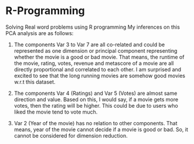 # R-Programming
Solving Real word problems using R programming
My inferences on this PCA analysis are as follows:

1.	The components Var 3 to Var 7 are all co-related and could be represented as one dimension or principal component representing whether the movie is a good or bad movie. That means, the runtime of the movie, rating, votes, revenue and metascore of a movie are all directly proportional and correlated to each other. I am surprised and excited to see that the long running movies are somehow good movies w.r.t this dataset.

2.	The components Var 4 (Ratings) and Var 5 (Votes) are almost same direction and value. Based on this, I would say, if a movie gets more votes, then the rating will be higher. This could be due to users who liked the movie tend to vote much.

3.	Var 2 (Year of the movie) has no relation to other components. That means, year of the movie cannot decide if a movie is good or bad. So, it cannot be considered for dimension reduction.

